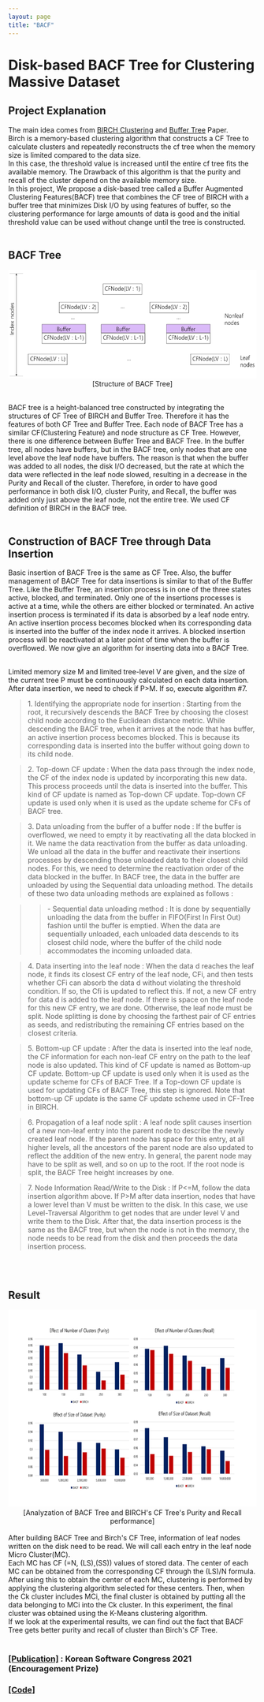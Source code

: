 ```yaml
---
layout: page
title: "BACF"
---
```


# Disk-based BACF Tree for Clustering Massive Dataset

## Project Explanation <br>

The main idea comes from <a href="https://www2.cs.sfu.ca/CourseCentral/459/han/papers/zhang96.pdf">BIRCH Clustering</a> and <a href="http://www.vldb.org/conf/1997/P406.PDF">Buffer Tree</a> Paper. <br>
Birch is a memory-based clustering algorithm that constructs a CF Tree to calculate clusters and repeatedly reconstructs the cf tree when the memory size is limited compared to the data size. <br>
In this case, the threshold value is increased until the entire cf tree fits the available memory. The Drawback of this algorithm is that the purity and recall of the cluster depend on the available memory size. <br>
In this project, We propose a disk-based tree called a Buffer Augmented Clustering Features(BACF) tree that combines the CF tree of BIRCH with a buffer tree that minimizes Disk I/O by using features of buffer, so the clustering performance for large amounts of data is good and the initial threshold value can be used without change until the tree is constructed.
<br><br>
            
## BACF Tree
<center><img src = "BACF/BACF_1.png" width = "550" height = "220">
           <br>[Structure of BACF Tree]<br><br></center>
            

BACF tree is a height-balanced tree constructed by integrating the structures of CF Tree of BIRCH and Buffer Tree. Therefore it has the features of both CF Tree and Buffer Tree. Each node of BACF Tree has a similar CF(Clustering Feature) and node structure as CF Tree. However, there is one difference between Buffer Tree and BACF Tree. In the buffer tree, all nodes have buffers, but in the BACF tree, only nodes that are one level above the leaf node have buffers. The reason is that when the buffer was added to all nodes, the disk I/O decreased, but the rate at which the data were reflected in the leaf node slowed, resulting in a decrease in the Purity and Recall of the cluster. Therefore, in order to have good performance in both disk I/O, cluster Purity, and Recall, the buffer was added only just above the leaf node, not the entire tree. We used CF definition of BIRCH in the BACF tree.
<br><br>
            
## Construction of BACF Tree through Data Insertion

Basic insertion of BACF Tree is the same as CF Tree. Also, the buffer management of BACF Tree for data insertions is similar to that of the Buffer Tree. Like the Buffer Tree, an insertion process is in one of the three states active, blocked, and terminated. Only one of the insertions processes is active at a time, while the others are either blocked or terminated. An active insertion process is terminated if its data is absorbed by a leaf node entry. An active insertion process becomes blocked when its corresponding data is inserted into the buffer of the index node it arrives. A blocked insertion process will be reactivated at a later point of time when the buffer is overflowed. We now give an algorithm for inserting data into a BACF Tree.<br><br>

Limited memory size M and limited tree-level V are given, and the size of the current tree P must be continuously calculated on each data insertion. After data insertion, we need to check if P>M. If so, execute algorithm #7. <br>
    <blockquote> 1.    Identifying the appropriate node for insertion : Starting from the root, it recursively descends the BACF Tree by choosing the closest child node according to the Euclidean distance metric. While descending the BACF tree, when it arrives at the node that has buffer, an active insertion process becomes blocked. This is because its corresponding data is inserted into the buffer without going down to its child node.</blockquote>

<blockquote> 2.    Top-down CF update : When the data pass through the index node, the CF of the index node is updated by incorporating this new data. This process proceeds until the data is inserted into the buffer. This kind of CF update is named as Top-down CF update. Top-down CF update is used only when it is used as the update scheme for CFs of BACF tree.</blockquote>

<blockquote> 3.    Data unloading from the buffer of a buffer node : If the buffer is overflowed, we need to empty it by reactivating all the data blocked in it. We name the data reactivation from the buffer as data unloading. We unload all the data in the buffer and reactivate their insertions processes by descending those unloaded data to their closest child nodes. For this, we need to determine the reactivation order of the data blocked in the buffer. In BACF tree, the data in the buffer are unloaded by using the Sequential data unloading method. The details of these two data unloading methods are explained as follows : </blockquote>

<blockquote><blockquote>- Sequential data unloading method : It is done by sequentially unloading the data from the buffer in FIFO(First In First Out) fashion until the buffer is emptied. When the data are sequentially unloaded, each unloaded data descends to its closest child node, where the buffer of the child node accommodates the incoming unloaded data. </blockquote></blockquote>

<blockquote> 4. Data inserting into the leaf node : When the data d reaches the leaf node, it finds its closest CF entry of the leaf node, CFi, and then tests whether CFi can absorb the data d without violating the threshold condition. If so, the Cfi is updated to reflect this. If not, a new CF entry for data d is added to the leaf node. If there is space on the leaf node for this new CF entry, we are done. Otherwise, the leaf node must be split. Node splitting is done by choosing the farthest pair of CF entries as seeds, and redistributing the remaining CF entries based on the closest criteria. </blockquote>

<blockquote> 5. Bottom-up CF update : After the data is inserted into the leaf node, the CF information for each non-leaf CF entry on the path to the leaf node is also updated. This kind of CF update is named as Bottom-up CF update. Bottom-up CF update is used only when it is used as the update scheme for CFs of BACF Tree. If a Top-down CF update is used for updating CFs of BACF Tree, this step is ignored. Note that bottom-up CF update is the same CF update scheme used in CF-Tree in BIRCH. </blockquote>

<blockquote> 6. Propagation of a leaf node split : A leaf node split causes insertion of a new non-leaf entry into the parent node to describe the newly created leaf node. If the parent node has space for this entry, at all higher levels, all the ancestors of the parent node are also updated to reflect the addition of the new entry. In general, the parent node     may have to be split as well, and so on up to the root. If the root node is split, the BACF Tree height increases by one. </blockquote>
            
 <blockquote> 7.    Node Information Read/Write to the Disk :  If  P<=M, follow the data insertion algorithm above. If P>M after data insertion, nodes that have a lower level than V must be written to the disk. In this case, we use Level-Traversal Algorithm to get nodes that are under level V and write them to the Disk. After that, the data insertion process is the same as the BACF tree, but when the node is not in the memory, the node needs to be read from the disk and then proceeds the data insertion process. </blockquote>
<br><br>
            
## Result
<center><img src="BACF/BACF_2.png" width="700" height = "400"><br>[Analyzation of BACF Tree and BIRCH's CF Tree's Purity and Recall performance]<br><br></center>
After building BACF Tree and Birch's CF Tree, information of leaf nodes written on the disk need to be read. We will call each entry in the leaf node Micro Cluster(MC). <br> Each MC has CF (=N, (LS),(SS)) values of stored data. The center of each MC can be obtained from the corresponding CF through the (LS)/N formula. After using this to obtain the center of each MC, clustering is performed by applying the clustering algorithm selected for these centers. Then, when the Ck cluster includes MCi, the final cluster is obtained by putting all the data belonging to MCi into the Ck cluster. In this experiment, the final cluster was obtained using the K-Means clustering algorithm.
<br>
If we look at the experimental results, we can find out the fact that BACF Tree gets better purity and recall of cluster than Birch's CF Tree.
<br><br>
            
### <a href = "https://drive.google.com/file/d/1w2K4jLtbCdbh2gHPlxWsVqZCpNaVkEU_/view?usp=sharing">[Publication]</a> : Korean Software Congress 2021 (Encouragement Prize)
            
### <a href = "https://github.com/bulelion37/Disk-based-BACF-Tree">[Code]</a>
            